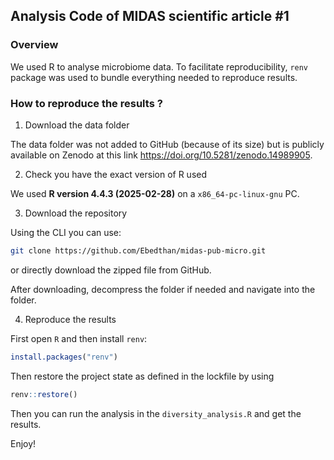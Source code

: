 ## Analysis Code of MIDAS scientific article #1

### Overview

We used R to analyse microbiome data. To facilitate reproducibility, `renv` package was used to bundle everything needed to reproduce results.

### How to reproduce the results ?

1.  Download the data folder

The data folder was not added to GitHub (because of its size) but is publicly available on Zenodo at this link <https://doi.org/10.5281/zenodo.14989905>.

2.  Check you have the exact version of R used

We used **R version 4.4.3 (2025-02-28)** on a `x86_64-pc-linux-gnu` PC.

3.  Download the repository

Using the CLI you can use:

``` bash
git clone https://github.com/Ebedthan/midas-pub-micro.git
```

or directly download the zipped file from GitHub.

After downloading, decompress the folder if needed and navigate into the folder.

4.  Reproduce the results

First open `R` and then install `renv`:

``` r
install.packages("renv")
```

Then restore the project state as defined in the lockfile by using

``` r
renv::restore()
```

Then you can run the analysis in the `diversity_analysis.R` and get the results.

Enjoy!
